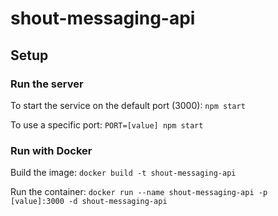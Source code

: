 # shout-messaging-api

## Setup

### Run the server

To start the service on the default port (3000): `npm start`

To use a specific port: `PORT=[value] npm start`

### Run with Docker

Build the image: `docker build -t shout-messaging-api`

Run the container: `docker run --name shout-messaging-api -p [value]:3000 -d shout-messaging-api`
